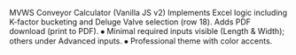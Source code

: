 MVWS Conveyor Calculator (Vanilla JS v2)
Implements Excel logic including K-factor bucketing and Deluge Valve selection (row 18). Adds PDF download (print to PDF).
⦁	Minimal required inputs visible (Length & Width); others under Advanced inputs.
⦁	Professional theme with color accents.
